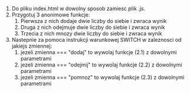 1. Do pliku index.html w dowolny sposob zamiesc plik .js.
2. Przygotuj 3 anonimowe funkcje:
   1. Pierwsza z nich dodaje dwie liczby do siebie i zwraca wynik
   2. Druga z nich odejmuje dwie liczby do siebie i zwraca wynik
   3. Trzecia z nich mnozy dwie liczby do siebie i zwraca wynik
3. Nastepnie za pomoca instrukcji warunkowej SWITCH w zaleznosci od jakiejs zmiennej:
   1. jezeli zmienna === "dodaj" to wywolaj funkcje (2.1) z dowolnymi parametrami
   2. jezeli zmienna === "odejmij" to wywolaj funkcje (2.2) z dowolnymi parametrami
   3. jezeli zmienna === "pomnoz" to wywolaj funkcje (2.3) z dowolnymi parametrami